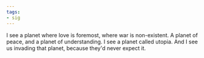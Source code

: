 ```yaml
---
tags:
- sig
---
```




I see a planet where love is foremost, where war is non-existent. A planet of peace, and a planet of understanding. I see a planet called utopia. And I see us invading that planet, because they'd never expect it.
